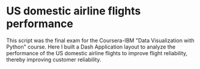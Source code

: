 # US domestic airline flights performance

This script was the final exam for the Coursera-IBM "Data Visualization with Python" course. Here I built a Dash Application layout to analyze the performance of the US domestic airline flights to improve flight reliability, thereby improving customer reliability.

